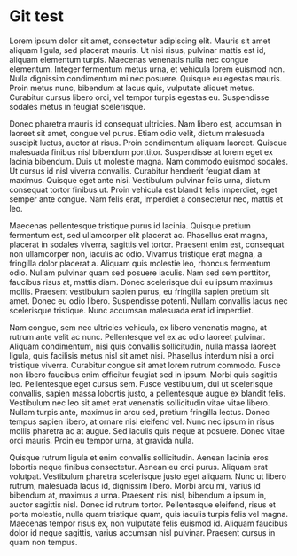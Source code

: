 # Git test

Lorem ipsum dolor sit amet, consectetur adipiscing elit. Mauris sit amet aliquam ligula, sed placerat mauris. Ut nisi risus, pulvinar mattis est id, aliquam elementum turpis. Maecenas venenatis nulla nec congue elementum. Integer fermentum metus urna, et vehicula lorem euismod non. Nulla dignissim condimentum mi nec posuere. Quisque eu egestas mauris. Proin metus nunc, bibendum at lacus quis, vulputate aliquet metus. Curabitur cursus libero orci, vel tempor turpis egestas eu. Suspendisse sodales metus in feugiat scelerisque.

Donec pharetra mauris id consequat ultricies. Nam libero est, accumsan in laoreet sit amet, congue vel purus. Etiam odio velit, dictum malesuada suscipit luctus, auctor at risus. Proin condimentum aliquam laoreet. Quisque malesuada finibus nisl bibendum porttitor. Suspendisse at lorem eget ex lacinia bibendum. Duis ut molestie magna. Nam commodo euismod sodales. Ut cursus id nisl viverra convallis. Curabitur hendrerit feugiat diam at maximus. Quisque eget ante nisi. Vestibulum pulvinar felis urna, dictum consequat tortor finibus ut. Proin vehicula est blandit felis imperdiet, eget semper ante congue. Nam felis erat, imperdiet a consectetur nec, mattis et leo.

Maecenas pellentesque tristique purus id lacinia. Quisque pretium fermentum est, sed ullamcorper elit placerat ac. Phasellus erat magna, placerat in sodales viverra, sagittis vel tortor. Praesent enim est, consequat non ullamcorper non, iaculis ac odio. Vivamus tristique erat magna, a fringilla dolor placerat a. Aliquam quis molestie leo, rhoncus fermentum odio. Nullam pulvinar quam sed posuere iaculis. Nam sed sem porttitor, faucibus risus at, mattis diam. Donec scelerisque dui eu ipsum maximus mollis. Praesent vestibulum sapien purus, eu fringilla sapien pretium sit amet. Donec eu odio libero. Suspendisse potenti. Nullam convallis lacus nec scelerisque tristique. Nunc accumsan malesuada erat id imperdiet.

Nam congue, sem nec ultricies vehicula, ex libero venenatis magna, at rutrum ante velit ac nunc. Pellentesque vel ex ac odio laoreet pulvinar. Aliquam condimentum, nisi quis convallis sollicitudin, nulla massa laoreet ligula, quis facilisis metus nisl sit amet nisi. Phasellus interdum nisi a orci tristique viverra. Curabitur congue sit amet lorem rutrum commodo. Fusce non libero faucibus enim efficitur feugiat sed in ipsum. Morbi quis sagittis leo. Pellentesque eget cursus sem. Fusce vestibulum, dui ut scelerisque convallis, sapien massa lobortis justo, a pellentesque augue ex blandit felis. Vestibulum nec leo sit amet erat venenatis sollicitudin vitae vitae libero. Nullam turpis ante, maximus in arcu sed, pretium fringilla lectus. Donec tempus sapien libero, at ornare nisi eleifend vel. Nunc nec ipsum in risus mollis pharetra ac at augue. Sed iaculis quis neque at posuere. Donec vitae orci mauris. Proin eu tempor urna, at gravida nulla.

Quisque rutrum ligula et enim convallis sollicitudin. Aenean lacinia eros lobortis neque finibus consectetur. Aenean eu orci purus. Aliquam erat volutpat. Vestibulum pharetra scelerisque justo eget aliquam. Nunc ut libero rutrum, malesuada lacus id, dignissim libero. Morbi arcu mi, varius id bibendum at, maximus a urna. Praesent nisl nisl, bibendum a ipsum in, auctor sagittis nisl. Donec id rutrum tortor. Pellentesque eleifend, risus et porta molestie, nulla quam tristique quam, quis iaculis turpis felis vel magna. Maecenas tempor risus ex, non vulputate felis euismod id. Aliquam faucibus dolor id neque sagittis, varius accumsan nisl pulvinar. Praesent cursus in quam non tempus.